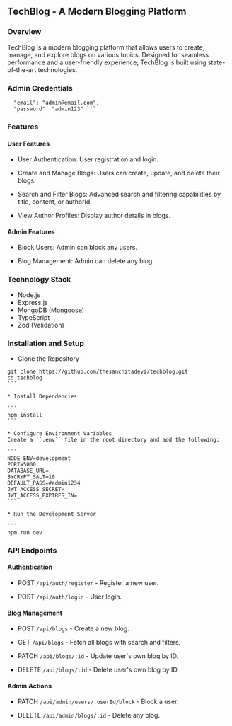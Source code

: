 ## TechBlog - A Modern Blogging Platform

### Overview

TechBlog is a modern blogging platform that allows users to create, manage, and explore blogs on various topics. Designed for seamless performance and a user-friendly experience, TechBlog is built using state-of-the-art technologies.

### Admin Credentials

````
  "email": "admin@email.com",
  "password": "admin123" ```
````

### Features

#### User Features

- User Authentication: User registration and login.

- Create and Manage Blogs: Users can create, update, and delete their blogs.

- Search and Filter Blogs: Advanced search and filtering capabilities by title, content, or authorId.

- View Author Profiles: Display author details in blogs.

#### Admin Features

- Block Users: Admin can block any users.

- Blog Management: Admin can delete any blog.

### Technology Stack

- Node.js
- Express.js
- MongoDB (Mongoose)
- TypeScript
- Zod (Validation)

### Installation and Setup

- Clone the Repository

````
git clone https://github.com/thesanchitadevi/techblog.git
cd techblog
```

* Install Dependencies

```
npm install
```

* Configure Environment Variables
Create a ``.env`` file in the root directory and add the following:

```
NODE_ENV=development
PORT=5000
DATABASE_URL=
BYCRYPT_SALT=10
DEFAULT_PASS=#admin1234
JWT_ACCESS_SECRET=
JWT_ACCESS_EXPIRES_IN=
```

* Run the Development Server

```
npm run dev
````

### API Endpoints

#### Authentication

- POST `/api/auth/register` - Register a new user.

- POST `/api/auth/login` - User login.

#### Blog Management

- POST `/api/blogs` - Create a new blog.

- GET `/api/blogs` - Fetch all blogs with search and filters.

- PATCH `/api/blogs/:id` - Update user's own blog by ID.

- DELETE `/api/blogs/:id` - Delete user's own blog by ID.

#### Admin Actions

- PATCH `/api/admin/users/:userId/block` - Block a user.

- DELETE `/api/admin/blogs/:id` - Delete any blog.

